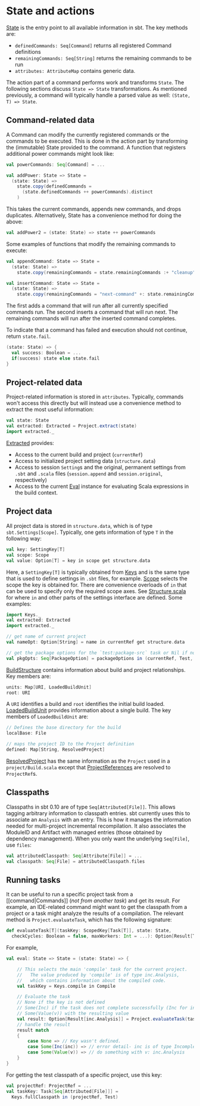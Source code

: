 [State]: http://harrah.github.com/xsbt/latest/api/sbt/State$.html
[Extracted]: http://harrah.github.com/xsbt/latest/api/sbt/Extracted.html
[Keys]: http://harrah.github.com/xsbt/latest/api/sbt/Keys$.html
[Eval]: http://harrah.github.com/xsbt/latest/api/sbt/compiler/Eval.html
[Scope]: http://harrah.github.com/xsbt/latest/api/sbt/Scope.html
[BuildStructure]: http://harrah.github.com/xsbt/latest/api/sbt/Load$$BuildStructure.html
[LoadedBuildUnit]: http://harrah.github.com/xsbt/latest/api/sbt/Load$$LoadedBuildUnit.html
[Structure.scala]: http://harrah.github.com/xsbt/latest/sxr/Structure.scala.html
[ResolvedProject]: http://harrah.github.com/xsbt/latest/api/sbt/ResolvedProject.html
[ProjectReferences]: http://harrah.github.com/xsbt/latest/api/sbt/ProjectReference.html

# State and actions

[State] is the entry point to all available information in sbt.
The key methods are:

* `definedCommands: Seq[Command]` returns all registered Command definitions
* `remainingCommands: Seq[String]` returns the remaining commands to be run
* `attributes: AttributeMap` contains generic data.

The action part of a command performs work and transforms `State`.
The following sections discuss `State => State` transformations.
As mentioned previously, a command will typically handle a parsed value as well: `(State, T) => State`.

## Command-related data

A Command can modify the currently registered commands or the commands to be executed.
This is done in the action part by transforming the (immutable) State provided to the command.
A function that registers additional power commands might look like:

```scala
val powerCommands: Seq[Command] = ...

val addPower: State => State =
  (state: State) =>
    state.copy(definedCommands =
      (state.definedCommands ++ powerCommands).distinct
    )
```

This takes the current commands, appends new commands, and drops duplicates.
Alternatively, State has a convenience method for doing the above:

```scala
val addPower2 = (state: State) => state ++ powerCommands
```

Some examples of functions that modify the remaining commands to execute:

```scala
val appendCommand: State => State =
  (state: State) =>
    state.copy(remainingCommands = state.remainingCommands :+ "cleanup")

val insertCommand: State => State =
  (state: State) =>
    state.copy(remainingCommands = "next-command" +: state.remainingCommands)
```

The first adds a command that will run after all currently specified commands run.
The second inserts a command that will run next.
The remaining commands will run after the inserted command completes.

To indicate that a command has failed and execution should not continue, return `state.fail`.

```scala
(state: State) => {
  val success: Boolean = ...
  if(success) state else state.fail
}
```

## Project-related data

Project-related information is stored in `attributes`.
Typically, commands won't access this directly but will instead use a convenience method to extract the most useful information:

```scala
val state: State
val extracted: Extracted = Project.extract(state)
import extracted._
```

[Extracted] provides:

* Access to the current build and project (`currentRef`)
* Access to initialized project setting data (`structure.data`)
* Access to session `Setting`s and the original, permanent settings from `.sbt` and `.scala` files (`session.append` and `session.original`, respectively)
* Access to the current [Eval] instance for evaluating Scala expressions in the build context.

## Project data
All project data is stored in `structure.data`, which is of type `sbt.Settings[Scope]`.
Typically, one gets information of type `T` in the following way:

```scala
val key: SettingKey[T]
val scope: Scope
val value: Option[T] = key in scope get structure.data
```

Here, a `SettingKey[T]` is typically obtained from [Keys] and is the same type that is used to define settings in `.sbt` files, for example.
[Scope] selects the scope the key is obtained for.
There are convenience overloads of `in` that can be used to specify only the required scope axes.  See [Structure.scala] for where `in` and other parts of the settings interface are defined.
Some examples:

```scala
import Keys._
val extracted: Extracted
import extracted._

// get name of current project
val nameOpt: Option[String] = name in currentRef get structure.data

// get the package options for the `test:package-src` task or Nil if none are defined
val pkgOpts: Seq[PackageOption] = packageOptions in (currentRef, Test, packageSrc) get structure.data getOrElse Nil
```

[BuildStructure] contains information about build and project relationships.
Key members are:

```scala
units: Map[URI, LoadedBuildUnit]
root: URI
```

A `URI` identifies a build and `root` identifies the initial build loaded.
[LoadedBuildUnit] provides information about a single build.
The key members of `LoadedBuildUnit` are:

```scala
// Defines the base directory for the build
localBase: File

// maps the project ID to the Project definition
defined: Map[String, ResolvedProject]
```

[ResolvedProject] has the same information as the `Project` used in a `project/Build.scala` except that [ProjectReferences] are resolved to `ProjectRef`s.

## Classpaths

Classpaths in sbt 0.10 are of type `Seq[Attributed[File]]`.
This allows tagging arbitrary information to classpath entries.
sbt currently uses this to associate an `Analysis` with an entry.
This is how it manages the information needed for multi-project incremental recompilation.
It also associates the ModuleID and Artifact with managed entries (those obtained by dependency management).
When you only want the underlying `Seq[File]`, use `files`:

```scala
val attributedClasspath: Seq[Attribute[File]] = ...
val classpath: Seq[File] = attributedClasspath.files
```

## Running tasks
It can be useful to run a specific project task from a [[command|Commands]] (*not from another task*) and get its result.
For example, an IDE-related command might want to get the classpath from a project or a task might analyze the results of a compilation.
The relevant method is `Project.evaluateTask`, which has the following signature:

```scala
def evaluateTask[T](taskKey: ScopedKey[Task[T]], state: State,
  checkCycles: Boolean = false, maxWorkers: Int = ...): Option[Result[T]]
```

For example,

```scala
val eval: State => State = (state: State) => {

	// This selects the main 'compile' task for the current project.
	//   The value produced by 'compile' is of type inc.Analysis,
	//   which contains information about the compiled code.
	val taskKey = Keys.compile in Compile

	// Evaluate the task
	// None if the key is not defined
	// Some(Inc) if the task does not complete successfully (Inc for incomplete)
	// Some(Value(v)) with the resulting value
	val result: Option[Result[inc.Analysis]] = Project.evaluateTask(taskKey, state)
	// handle the result
	result match
	{
		case None => // Key wasn't defined.
		case Some(Inc(inc)) => // error detail- inc is of type Incomplete.  use Incomplete.show(inc) to get an error message
		case Some(Value(v)) => // do something with v: inc.Analysis
	}
}
```

For getting the test classpath of a specific project, use this key:

```scala
val projectRef: ProjectRef = ...
val taskKey: Task[Seq[Attributed[File]]] =
  Keys.fullClasspath in (projectRef, Test)
```
